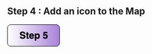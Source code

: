 ## Step 4 : Add an icon to the Map


[![Foo](/img/s5.png)](https://github.com/vidhanbhonsle/Interactive-Map-Workshop/blob/master/Step5.md) 


